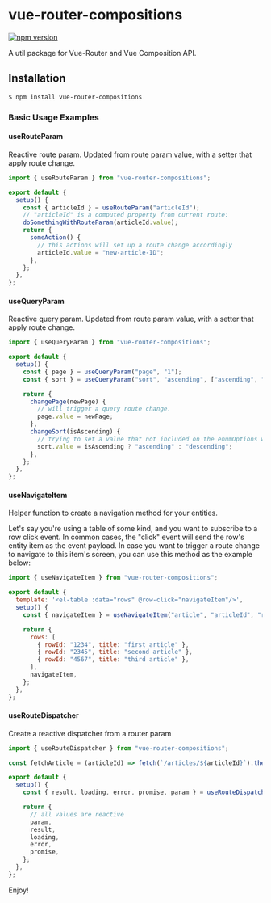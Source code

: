 # vue-router-compositions

[![npm version](https://badge.fury.io/js/vue-router-compositions.svg)](https://badge.fury.io/js/vuex-composition-helpers)

A util package for Vue-Router and Vue Composition API.

## Installation

```shell
$ npm install vue-router-compositions
```

### Basic Usage Examples

#### useRouteParam

Reactive route param.
Updated from route param value, with a setter that apply route change.

```js
import { useRouteParam } from "vue-router-compositions";

export default {
  setup() {
    const { articleId } = useRouteParam("articleId");
    // "articleId" is a computed property from current route:
    doSomethingWithRouteParam(articleId.value);
    return {
      someAction() {
        // this actions will set up a route change accordingly
        articleId.value = "new-article-ID";
      },
    };
  },
};
```

#### useQueryParam

Reactive query param.
Updated from route param value, with a setter that apply route change.

```js
import { useQueryParam } from "vue-router-compositions";

export default {
  setup() {
    const { page } = useQueryParam("page", "1");
    const { sort } = useQueryParam("sort", "ascending", ["ascending", "descending"]);

    return {
      changePage(newPage) {
        // will trigger a query route change.
        page.value = newPage;
      },
      changeSort(isAscending) {
        // trying to set a value that not included on the enumOptions will be ignored.
        sort.value = isAscending ? "ascending" : "descending";
      },
    };
  },
};
```

#### useNavigateItem

Helper function to create a navigation method for your entities.

Let's say you're using a table of some kind, and you want to subscribe to a row click event.
In common cases, the "click" event will send the row's entity item as the event payload.
In case you want to trigger a route change to navigate to this item's screen, you can use this method as the example below:

```js
import { useNavigateItem } from "vue-router-compositions";

export default {
  template: '<el-table :data="rows" @row-click="navigateItem"/>',
  setup() {
    const { navigateItem } = useNavigateItem("article", "articleId", "rowId");

    return {
      rows: [
        { rowId: "1234", title: "first article" },
        { rowId: "2345", title: "second article" },
        { rowId: "4567", title: "third article" },
      ],
      navigateItem,
    };
  },
};
```

#### useRouteDispatcher

Create a reactive dispatcher from a router param

```js
import { useRouteDispatcher } from "vue-router-compositions";

const fetchArticle = (articleId) => fetch(`/articles/${articleId}`).then((res) => res.json());

export default {
  setup() {
    const { result, loading, error, promise, param } = useRouteDispatcher("articleId", fetchArticle);

    return {
      // all values are reactive
      param,
      result,
      loading,
      error,
      promise,
    };
  },
};
```

Enjoy!
